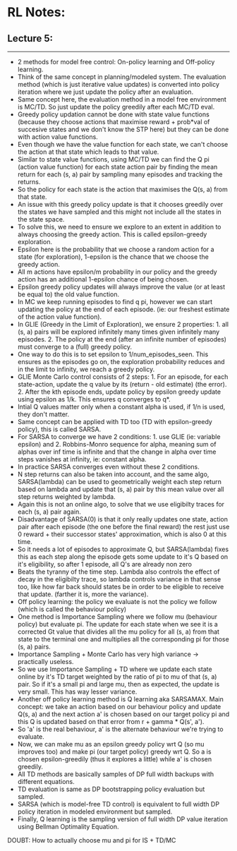 # RL Notes:

## Lecture 5:
---
* 2 methods for model free control: On-policy learning and Off-policy learning.
* Think of the same concept in planning/modeled system. The evaluation method (which is just iterative value updates) is converted into policy iteration where we just update the policy after an evaluation.
* Same concept here, the evaluation method in a model free environment is MC/TD. So just update the policy greedily after each MC/TD eval.
* Greedy policy updation cannot be done with state value functions (because they choose actions that maximise reward + prob*val of succesive states and we don't know the STP here) but they can be done with action value functions.
* Even though we have the value function for each state, we can't choose the action at that state which leads to that value.
* Similar to state value functions, using MC/TD we can find the Q pi (action value function) for each state action pair by finding the mean return for each (s, a) pair by sampling many episodes and tracking the returns.
* So the policy for each state is the action that maximises the Q(s, a) from that state.
* An issue with this greedy policy update is that it chooses greedily over the states we have sampled and this might not include all the states in the state space.
* To solve this, we need to ensure we explore to an extent in addition to always choosing the greedy action. This is called epsilon-greedy exploration.
* Epsilon here is the probability that we choose a random action for a state (for exploration), 1-epsilon is the chance that we choose the greedy action.
* All m actions have epsilon/m probability in our policy and the greedy action has an additional 1-epsilon chance of being chosen.
* Epsilon greedy policy updates will always improve the value (or at least be equal to) the old value function. 
* In MC we keep running episodes to find q pi, however we can start updating the policy at the end of each episode. (ie: our freshest estimate of the action value function). 
* In GLIE (Greedy in the Limit of Exploration), we ensure 2 properties: 1. all (s, a) pairs will be explored infinitely many times given infinitely many episodes. 2. The policy at the end (after an infinite number of episodes) must converge to a (full) greedy policy.
* One way to do this is to set epsilon to 1/num_episodes_seen. This ensures as the episodes go on, the exploration probability reduces and in the limit to infinity, we reach a greedy policy. 
* GLIE Monte Carlo control consists of 2 steps: 1. For an episode, for each state-action, update the q value by its (return - old estimate) (the error). 2. After the kth episode ends, update policy by epsilon greedy update using epsilon as 1/k. This ensures q converges to q*.
* Intial Q values matter only when a constant alpha is used, if 1/n is used, they don't matter.
* Same concept can be applied with TD too (TD with epsilon-greedy policy), this is called SARSA.
* For SARSA to converge we have 2 conditions: 1. use GLIE (ie: variable epsilon) and 2. Robbins-Monro sequence for alpha, meaning sum of alphas over inf time is infinite and that the change in alpha over time steps vanishes at infinity, ie: constant alpha.
* In practice SARSA converges even without these 2 conditions. 
* N step returns can also be taken into account, and the same algo, SARSA(lambda) can be used to geometrically weight each step return based on lambda and update that (s, a) pair by this mean value over all step returns weighted by lambda.
* Again this is not an online algo, to solve that we use eligibilty traces for each (s, a) pair again.
* Disadvantage of SARSA(0) is that it only really updates one state, action pair after each episode (the one before the final reward) the rest just use 0 reward + their successor states' approximation, which is also 0 at this time.
* So it needs a lot of episodes to approximate Q, but SARSA(lambda) fixes this as each step along the episode gets some update to it's Q based on it's eligibility, so after 1 episode, all Q's are already non zero
* Beats the tyranny of the time step. Lambda also controls the effect of decay in the eligibilty trace, so lambda controls variance in that sense too, like how far back should states be in order to be eligible to receive that update. (farther it is, more the variance).
* Off policy learning: the policy we evaluate is not the policy we follow (which is called the behaviour policy)
* One method is Importance Sampling where we follow mu (behaviour policy) but evaluate pi. The update for each state when we see it is a corrected Gt value that divides all the mu policy for all (s, a) from that state to the terminal one and multiplies all the corresponding pi for those (s, a) pairs.
* Importance Sampling + Monte Carlo has very high variance -> practically useless.
* So we use Importance Sampling + TD where we update each state online by it's TD target weighted by the ratio of pi to mu of that (s, a) pair. So if it's a small pi and large mu, then as expected, the update is very small. This has way lesser variance.
* Another off policy learning method is Q learning aka SARSAMAX. Main concept: we take an action based on our behaviour policy and update Q(s, a) and the next action a' is chosen based on our target policy pi and this Q is updated based on that error from r + gamma * Q(s', a').
* So 'a' is the real behaviour, a' is the alternate behaviour we're trying to evaluate.
* Now, we can make mu as an epsilon greedy policy wrt Q (so mu improves too) and make pi (our target policy) greedy wrt Q. So a is chosen epsilon-greedily (thus it explores a little) while a' is chosen greedily.
* All TD methods are basically samples of DP full width backups with different equations.
* TD evaluation is same as DP bootstrapping policy evaluation but sampled.
* SARSA (which is model-free TD control) is equivalent to full width DP policy iteration in modeled environment but sampled.
* Finally, Q learning is the sampling version of full width DP value iteration using Bellman Optimality Equation.

DOUBT: How to actually choose mu and pi for IS + TD/MC